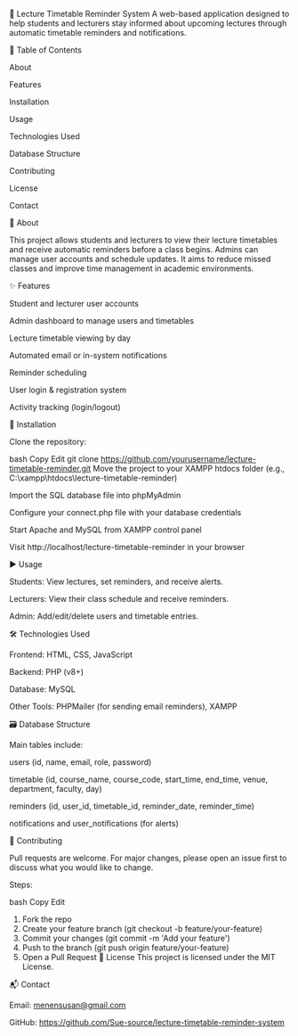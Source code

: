 
📘 Lecture Timetable Reminder System
A web-based application designed to help students and lecturers stay informed about upcoming lectures through automatic timetable reminders and notifications.

📝 Table of Contents

About

Features

Installation

Usage

Technologies Used

Database Structure

Contributing

License

Contact

📖 About

This project allows students and lecturers to view their lecture timetables and receive automatic reminders before a class begins. Admins can manage user accounts and schedule updates. It aims to reduce missed classes and improve time management in academic environments.

✨ Features

Student and lecturer user accounts

Admin dashboard to manage users and timetables

Lecture timetable viewing by day

Automated email or in-system notifications

Reminder scheduling

User login & registration system

Activity tracking (login/logout)

🔧 Installation

Clone the repository:

bash
Copy
Edit
git clone https://github.com/yourusername/lecture-timetable-reminder.git
Move the project to your XAMPP htdocs folder (e.g., C:\xampp\htdocs\lecture-timetable-reminder)

Import the SQL database file into phpMyAdmin

Configure your connect.php file with your database credentials

Start Apache and MySQL from XAMPP control panel

Visit http://localhost/lecture-timetable-reminder in your browser

▶️ Usage

Students: View lectures, set reminders, and receive alerts.

Lecturers: View their class schedule and receive reminders.

Admin: Add/edit/delete users and timetable entries.

🛠 Technologies Used

Frontend: HTML, CSS, JavaScript

Backend: PHP (v8+)

Database: MySQL

Other Tools: PHPMailer (for sending email reminders), XAMPP

🗃 Database Structure

Main tables include:

users (id, name, email, role, password)

timetable (id, course_name, course_code, start_time, end_time, venue, department, faculty, day)

reminders (id, user_id, timetable_id, reminder_date, reminder_time)

notifications and user_notifications (for alerts)

🤝 Contributing

Pull requests are welcome. For major changes, please open an issue first to discuss what you would like to change.

Steps:

bash
Copy
Edit
1. Fork the repo
2. Create your feature branch (git checkout -b feature/your-feature)
3. Commit your changes (git commit -m 'Add your feature')
4. Push to the branch (git push origin feature/your-feature)
5. Open a Pull Request
📄 License
This project is licensed under the MIT License.

📬 Contact

Email: menensusan@gmail.com

GitHub: https://github.com/Sue-source/lecture-timetable-reminder-system

